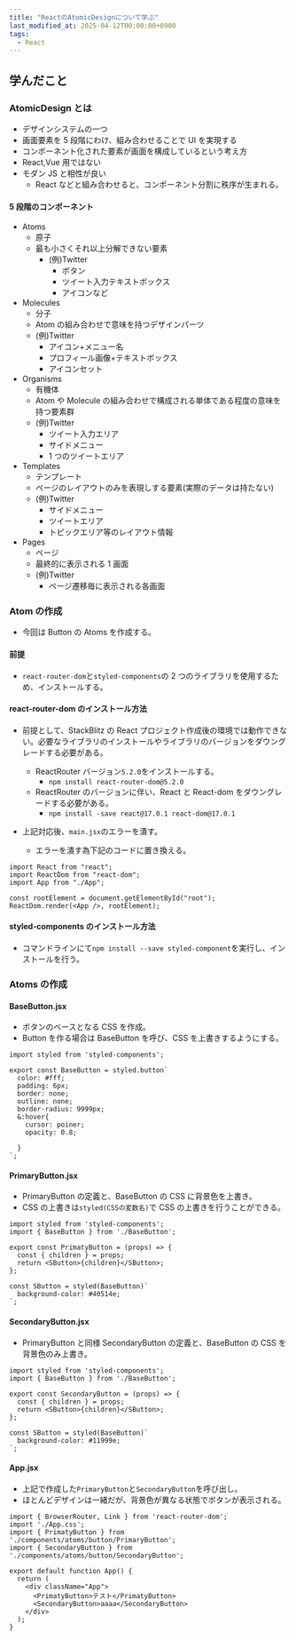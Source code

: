 ```yaml
---
title: "ReactのAtomicDesignについて学ぶ"
last_modified_at: 2025-04-12T00:00:00+0900
tags:
  - React
---
```


## 学んだこと

### AtomicDesign とは

- デザインシステムの一つ
- 画面要素を 5 段階にわけ、組み合わせることで UI を実現する
- コンポーネント化された要素が画面を構成しているという考え方
- React,Vue 用ではない
- モダン JS と相性が良い
  - React などと組み合わせると、コンポーネント分割に秩序が生まれる。

#### 5 段階のコンポーネント

- Atoms
  - 原子
  - 最も小さくそれ以上分解できない要素
    - (例)Twitter
      - ボタン
      - ツイート入力テキストボックス
      - アイコンなど
- Molecules
  - 分子
  - Atom の組み合わせで意味を持つデザインパーツ
  - (例)Twitter
    - アイコン+メニュー名
    - プロフィール画像+テキストボックス
    - アイコンセット
- Organisms
  - 有機体
  - Atom や Molecule の組み合わせで構成される単体である程度の意味を持つ要素群
  - (例)Twitter
    - ツイート入力エリア
    - サイドメニュー
    - 1 つのツイートエリア
- Templates
  - テンプレート
  - ページのレイアウトのみを表現しする要素(実際のデータは持たない)
  - (例)Twitter
    - サイドメニュー
    - ツイートエリア
    - トピックエリア等のレイアウト情報
- Pages
  - ページ
  - 最終的に表示される 1 画面
  - (例)Twitter
    - ページ遷移毎に表示される各画面

### Atom の作成

- 今回は Button の Atoms を作成する。

#### 前提

- `react-router-dom`と`styled-components`の 2 つのライブラリを使用するため、インストールする。

#### react-router-dom のインストール方法

- 前提として、StackBlitz の React プロジェクト作成後の環境では動作できない。必要なライブラリのインストールやライブラリのバージョンをダウングレードする必要がある。

  - ReactRouter バージョン`5.2.0`をインストールする。
    - `npm install react-router-dom@5.2.0`
  - ReactRouter のバージョンに伴い、React と React-dom をダウングレードする必要がある。
    - `npm install -save react@17.0.1 react-dom@17.0.1`

- 上記対応後、`main.jsx`のエラーを潰す。
  - エラーを潰す為下記のコードに置き換える。

```
import React from "react";
import ReactDom from "react-dom";
import App from "./App";

const rootElement = document.getElementById("root");
ReactDom.render(<App />, rootElement);
```

#### styled-components のインストール方法

- コマンドラインにて`npm install --save styled-component`を実行し、インストールを行う。

### Atoms の作成

#### BaseButton.jsx

- ボタンのベースとなる CSS を作成。
- Button を作る場合は BaseButton を呼び、CSS を上書きするようにする。

```
import styled from 'styled-components';

export const BaseButton = styled.button`
  color: #fff;
  padding: 6px;
  border: none;
  outline: none;
  border-radius: 9999px;
  &:hover{
    cursor: poiner;
    opacity: 0.8;

  }
`;

```

#### PrimaryButton.jsx

- PrimaryButton の定義と、BaseButton の CSS に背景色を上書き。
- CSS の上書きは`styled(CSSの変数名)`で CSS の上書きを行うことができる。

```
import styled from 'styled-components';
import { BaseButton } from './BaseButton';

export const PrimatyButton = (props) => {
  const { children } = props;
  return <SButton>{children}</SButton>;
};

const SButton = styled(BaseButton)`
  background-color: #40514e;
`;

```

#### SecondaryButton.jsx

- PrimaryButton と同様 SecondaryButton の定義と、BaseButton の CSS を背景色のみ上書き。

```
import styled from 'styled-components';
import { BaseButton } from './BaseButton';

export const SecondaryButton = (props) => {
  const { children } = props;
  return <SButton>{children}</SButton>;
};

const SButton = styled(BaseButton)`
  background-color: #11999e;
`;

```

#### App.jsx

- 上記で作成した`PrimaryButton`と`SecondaryButton`を呼び出し。
- ほとんどデザインは一緒だが、背景色が異なる状態でボタンが表示される。

```
import { BrowserRouter, Link } from 'react-router-dom';
import './App.css';
import { PrimatyButton } from './components/atoms/button/PrimaryButton';
import { SecondaryButton } from './components/atoms/button/SecondaryButton';

export default function App() {
  return (
    <div className="App">
      <PrimatyButton>テスト</PrimatyButton>
      <SecondaryButton>aaaa</SecondaryButton>
    </div>
  );
}
```
